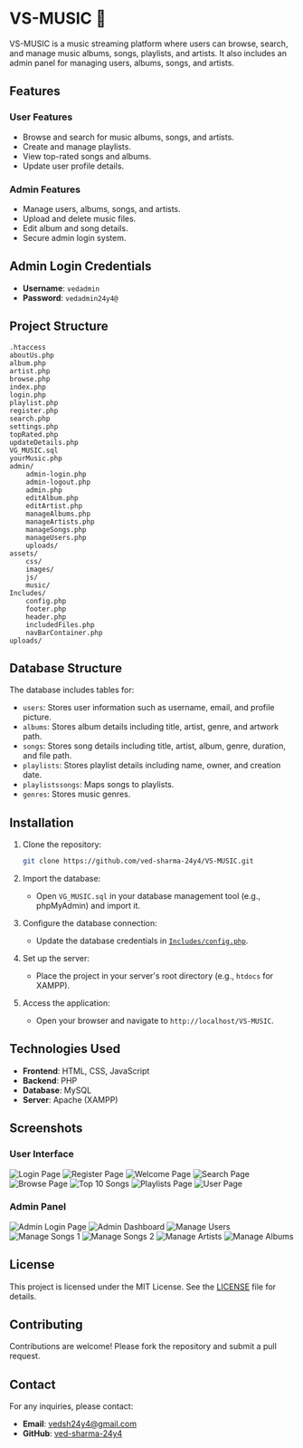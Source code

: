 # VS-MUSIC 🎵

VS-MUSIC is a music streaming platform where users can browse, search, and manage music albums, songs, playlists, and artists. It also includes an admin panel for managing users, albums, songs, and artists.

## Features

### User Features

- Browse and search for music albums, songs, and artists.
- Create and manage playlists.
- View top-rated songs and albums.
- Update user profile details.

### Admin Features

- Manage users, albums, songs, and artists.
- Upload and delete music files.
- Edit album and song details.
- Secure admin login system.

## Admin Login Credentials

- **Username**: `vedadmin`
- **Password**: `vedadmin24y4@`

## Project Structure

```
.htaccess
aboutUs.php
album.php
artist.php
browse.php
index.php
login.php
playlist.php
register.php
search.php
settings.php
topRated.php
updateDetails.php
VG_MUSIC.sql
yourMusic.php
admin/
    admin-login.php
    admin-logout.php
    admin.php
    editAlbum.php
    editArtist.php
    manageAlbums.php
    manageArtists.php
    manageSongs.php
    manageUsers.php
    uploads/
assets/
    css/
    images/
    js/
    music/
Includes/
    config.php
    footer.php
    header.php
    includedFiles.php
    navBarContainer.php
uploads/
```

## Database Structure

The database includes tables for:

- `users`: Stores user information such as username, email, and profile picture.
- `albums`: Stores album details including title, artist, genre, and artwork path.
- `songs`: Stores song details including title, artist, album, genre, duration, and file path.
- `playlists`: Stores playlist details including name, owner, and creation date.
- `playlistssongs`: Maps songs to playlists.
- `genres`: Stores music genres.

## Installation

1. Clone the repository:

   ```bash
   git clone https://github.com/ved-sharma-24y4/VS-MUSIC.git
   ```

2. Import the database:

   - Open `VG_MUSIC.sql` in your database management tool (e.g., phpMyAdmin) and import it.

3. Configure the database connection:

   - Update the database credentials in [`Includes/config.php`](Includes/config.php).

4. Set up the server:

   - Place the project in your server's root directory (e.g., `htdocs` for XAMPP).

5. Access the application:
   - Open your browser and navigate to `http://localhost/VS-MUSIC`.

## Technologies Used

- **Frontend**: HTML, CSS, JavaScript
- **Backend**: PHP
- **Database**: MySQL
- **Server**: Apache (XAMPP)

## Screenshots

### User Interface

![Login Page](assets/images/login-page.png)
![Register Page](assets/images/register-page.png)
![Welcome Page](assets/images/welcome-page.png)
![Search Page](assets/images/search-page.png)
![Browse Page](assets/images/Main-Browse.png)
![Top 10 Songs](assets/images/top-10-songs.png)
![Playlists Page](assets/images/playlists-page.png)
![User Page](assets/images/User-Page.png)

### Admin Panel

![Admin Login Page](assets/images/Admin-Login-Page.png)
![Admin Dashboard](assets/images/Admin-Dashboard.png)
![Manage Users](assets/images/Admin-Manage-Users.png)
![Manage Songs 1](assets/images/Admin-Manage-Songs-1.png)
![Manage Songs 2](assets/images/Admin-Manage-Songs-2.png)
![Manage Artists](assets/images/Admin-Manage-Artists.png)
![Manage Albums](assets/images/Admin-Manage-Albums.png)

## License

This project is licensed under the MIT License. See the [LICENSE](LICENSE.txt) file for details.

## Contributing

Contributions are welcome! Please fork the repository and submit a pull request.

## Contact

For any inquiries, please contact:

- **Email**: vedsh24y4@gmail.com
- **GitHub**: [ved-sharma-24y4](https://github.com/ved-sharma-24y4)
